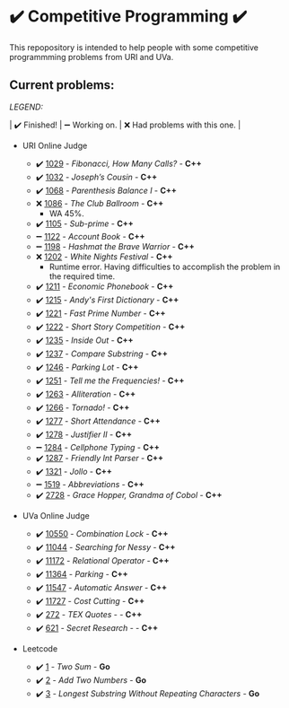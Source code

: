 # :heavy_check_mark: Competitive Programming :heavy_check_mark:

This repopository is intended to help people with some competitive programmming problems from URI and UVa.

## Current problems:

*LEGEND:*

| :heavy_check_mark: Finished! | :heavy_minus_sign: Working on. | :x: Had problems with this one. |

- URI Online Judge
  - :heavy_check_mark: [1029](https://www.urionlinejudge.com.br/judge/en/problems/view/1029) - *Fibonacci, How Many Calls?* - **C++**
  - :heavy_check_mark: [1032](https://www.urionlinejudge.com.br/judge/en/problems/view/1032) - *Joseph’s Cousin* - **C++**
  - :heavy_check_mark: [1068](https://www.urionlinejudge.com.br/judge/en/problems/view/1068) - *Parenthesis Balance I* - **C++**
  - :x: [1086](https://www.urionlinejudge.com.br/judge/en/problems/view/1086) - *The Club Ballroom* - **C++**
    - WA 45%.
  - :heavy_check_mark: [1105](https://www.urionlinejudge.com.br/judge/en/problems/view/1105) - *Sub-prime* - **C++**
  - :heavy_minus_sign: [1122](https://www.urionlinejudge.com.br/judge/en/problems/view/1122) - *Account Book* - **C++**
  - :heavy_minus_sign: [1198](https://www.urionlinejudge.com.br/judge/en/problems/view/1198) - *Hashmat the Brave Warrior* - **C++**
  - :x: [1202](https://www.urionlinejudge.com.br/judge/en/problems/view/1202) - *White Nights Festival* - **C++**
    - Runtime error. Having difficulties to accomplish the problem in the required time.
  - :heavy_check_mark: [1211](https://www.urionlinejudge.com.br/judge/en/problems/view/1211) - *Economic Phonebook* - **C++**
  - :heavy_check_mark: [1215](https://www.urionlinejudge.com.br/judge/en/problems/view/1215) - *Andy's First Dictionary* - **C++**
  - :heavy_check_mark: [1221](https://www.urionlinejudge.com.br/judge/en/problems/view/1221) - *Fast Prime Number* - **C++**
  - :heavy_check_mark: [1222](https://www.urionlinejudge.com.br/judge/en/problems/view/1222) - *Short Story Competition* - **C++**
  - :heavy_check_mark: [1235](https://www.urionlinejudge.com.br/judge/en/problems/view/1235) - *Inside Out* - **C++**
  - :heavy_check_mark: [1237](https://www.urionlinejudge.com.br/judge/en/problems/view/1237) - *Compare Substring* - **C++**
  - :heavy_check_mark: [1246](https://www.urionlinejudge.com.br/judge/en/problems/view/1246) - *Parking Lot* - **C++**
  - :heavy_check_mark: [1251](https://www.urionlinejudge.com.br/judge/en/problems/view/1251) - *Tell me the Frequencies!* - **C++**
  - :heavy_check_mark: [1263](https://www.urionlinejudge.com.br/judge/en/problems/view/1263) - *Alliteration* - **C++**
  - :heavy_check_mark: [1266](https://www.urionlinejudge.com.br/judge/en/problems/view/1266) - *Tornado!* - **C++**
  - :heavy_check_mark: [1277](https://www.urionlinejudge.com.br/judge/en/problems/view/1277) - *Short Attendance* - **C++**
  - :heavy_check_mark: [1278](https://www.urionlinejudge.com.br/judge/en/problems/view/1278) - *Justifier II* - **C++**
  - :heavy_minus_sign: [1284](https://www.urionlinejudge.com.br/judge/en/problems/view/1284) - *Cellphone Typing* - **C++**
  - :heavy_check_mark: [1287](https://www.urionlinejudge.com.br/judge/en/problems/view/1287) - *Friendly Int Parser* - **C++**
  - :heavy_check_mark: [1321](https://www.urionlinejudge.com.br/judge/en/problems/view/1321) - *Jollo* - **C++**
  - :heavy_minus_sign: [1519](https://www.urionlinejudge.com.br/judge/en/problems/view/1519) - *Abbreviations* - **C++**
  - :heavy_check_mark: [2728](https://www.urionlinejudge.com.br/judge/en/problems/view/2728) - *Grace Hopper, Grandma of Cobol* - **C++**

- UVa Online Judge
  - :heavy_check_mark: [10550](https://onlinejudge.org/index.php?option=onlinejudge&Itemid=8&page=show_problem&problem=1491) - *Combination Lock* - **C++**
  - :heavy_check_mark: [11044](https://onlinejudge.org/index.php?option=onlinejudge&Itemid=8&page=show_problem&problem=1985) - *Searching for Nessy* - **C++**
  - :heavy_check_mark: [11172](https://onlinejudge.org/index.php?option=onlinejudge&page=show_problem&problem=2113) - *Relational Operator* - **C++**
  - :heavy_check_mark: [11364](https://onlinejudge.org/index.php?option=onlinejudge&Itemid=8&page=show_problem&problem=2349) - *Parking* - **C++**
  - :heavy_check_mark: [11547](https://onlinejudge.org/index.php?option=com_onlinejudge&Itemid=8&page=show_problem&problem=2542) - *Automatic Answer* - **C++**
  - :heavy_check_mark: [11727](https://onlinejudge.org/index.php?option=com_onlinejudge&Itemid=8&category=16&page=show_problem&problem=2827) - *Cost Cutting* - **C++**
  - :heavy_check_mark: [272](https://onlinejudge.org/index.php?option=onlinejudge&Itemid=8&page=show_problem&problem=208) - *TEX Quotes* - - **C++**
  - :heavy_check_mark: [621](https://onlinejudge.org/index.php?option=onlinejudge&Itemid=8&page=show_problem&problem=562) - *Secret Research* - - **C++**

- Leetcode
  - :heavy_check_mark: [1](https://leetcode.com/problems/two-sum/) - *Two Sum* - **Go**
  - :heavy_check_mark: [2](https://leetcode.com/problems/add-two-numbers/) - *Add Two Numbers* - **Go**
  - :heavy_check_mark: [3](https://leetcode.com/problems/longest-substring-without-repeating-characters/) - *Longest Substring Without Repeating Characters* - **Go**
